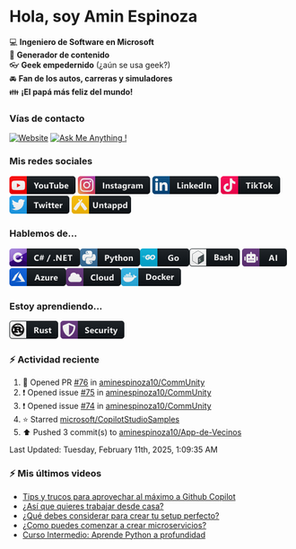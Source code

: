 # Hola, soy Amin Espinoza

:computer: **Ingeniero de Software en Microsoft**  
:pencil: **Generador de contenido**  
:eyeglasses: **Geek empedernido** (¿aún se usa geek?)  
:oncoming_automobile: **Fan de los autos, carreras y simuladores**  
:family: **¡El papá más feliz del mundo!**

### Vías de contacto

[![Website](https://img.shields.io/badge/aminespinoza.com-up-green?style=for-the-badge)][website]
[![Ask Me Anything !](https://img.shields.io/badge/Ask%20me-anything-1abc9c.svg?style=for-the-badge)](https://calendly.com/aminespinoza/consultoria)

### Mis redes sociales
[<img src="./assets/social/youtube.png"/>][youtube]
[<img src="./assets/social/instagram.png"/>][instagram]
[<img src="./assets/social/linkedin.png"/>][linkedin]
[<img src="./assets/social/tiktok.png"/>][linkedin]
[<img src="./assets/social/twitter.png"/>][twitter]
[<img src="./assets/social/untappd.png"/>][untappd]

### Hablemos de...
<img src="./assets/tech/csharp_dotnet.png"/><img src="./assets/tech/python.png"/><img src="./assets/tech/go.png"/><img src="./assets/tech/bash.png"/>
<img src="./assets/tech/ai.png"/><img src="./assets/tech/azure.png"/><img src="./assets/tech/cloud.png"/><img src="./assets/tech/docker.png"/>

### Estoy aprendiendo...
<img src="./assets/tech/rust.png"/> <img src="./assets/tech/security.png"/>


### :zap: Actividad reciente
<!--RECENT_ACTIVITY:start-->
1. 💪 Opened PR [#76](https://github.com/aminespinoza10/CommUnity/pull/76) in [aminespinoza10/CommUnity](https://github.com/aminespinoza10/CommUnity)<br>
2. ❗️ Opened issue [#75](https://github.com/aminespinoza10/CommUnity/issues/75) in [aminespinoza10/CommUnity](https://github.com/aminespinoza10/CommUnity)<br>
3. ❗️ Opened issue [#74](https://github.com/aminespinoza10/CommUnity/issues/74) in [aminespinoza10/CommUnity](https://github.com/aminespinoza10/CommUnity)<br>
4. ⭐ Starred [microsoft/CopilotStudioSamples](https://github.com/microsoft/CopilotStudioSamples)<br>
5. ⬆️ Pushed 3 commit(s) to [aminespinoza10/App-de-Vecinos](https://github.com/aminespinoza10/App-de-Vecinos)<br>
<!--RECENT_ACTIVITY:end-->
<!--RECENT_ACTIVITY:last_update-->
Last Updated: Tuesday, February 11th, 2025, 1:09:35 AM
<!--RECENT_ACTIVITY:last_update_end-->

### :zap: Mis últimos videos
<!-- YOUTUBE:START -->
- [Tips y trucos para aprovechar al máximo a Github Copilot](https://www.youtube.com/watch?v=ONz-5PfDaYA)
- [¿Así que quieres trabajar desde casa?](https://www.youtube.com/watch?v=5Q99rgpW9p0)
- [¿Qué debes considerar para crear tu setup perfecto?](https://www.youtube.com/watch?v=y4eSp0Ldqxk)
- [¿Como puedes comenzar a crear microservicios?](https://www.youtube.com/watch?v=etIx9sLHnvs)
- [Curso Intermedio: Aprende Python a profundidad](https://www.youtube.com/watch?v=g5m2MxaqpSo)
<!-- YOUTUBE:END -->


[website]: https://aminespinoza.com/
[twitter]: https://twitter.com/aminespinoza
[youtube]: https://www.youtube.com/c/AminEspinoza
[linkedin]: https://www.linkedin.com/in/amin-espinoza-71b24661/
[instagram]: https://www.instagram.com/aminespinoza10/
[untappd]: https://untappd.com/user/aminespinoza
